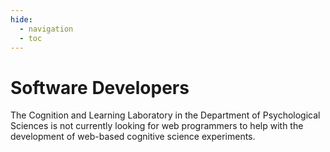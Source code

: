 ```yaml
---
hide:
  - navigation
  - toc
---
```


# Software Developers

The Cognition and Learning Laboratory in the Department of Psychological Sciences is not currently looking for web programmers to help with the development of web-based cognitive science experiments.
